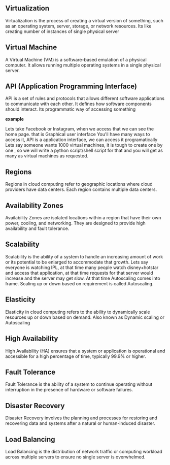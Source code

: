 ## Virtualization
Virtualization is the process of creating a virtual version of something, such as an operating system, server, storage, or network resources.
Its like creating number of instances of single physical server

## Virtual Machine
A Virtual Machine (VM) is a software-based emulation of a physical computer. 
It allows running multiple  operating systems in a single physical server.

## API (Application Programming Interface)
API is a set of rules and protocols that allows different software applications to communicate with each other. It defines how software components should interact.
Its programmatic way of accessing something 

**example**

Lets take Facebook or Instagram,
when we access that we can see the home page. that is Graphical user interface
You'll have many ways to access it, API is a application interface, we can access it programatically
Lets say someone wants 1000 virtual machines, it is tough to create one by one , so we will write a python script/shell script for that and you will get as many as virtual machines as requested.

## Regions
Regions in cloud computing refer to geographic locations where cloud providers have data centers. Each region contains multiple data centers.

## Availability Zones
Availability Zones are isolated locations within a region that have their own power, cooling, and networking. They are designed to provide high availability and fault tolerance.

## Scalability
Scalability is the ability of a system to handle an increasing amount of work or its potential to be enlarged to accommodate that growth.
Lets say everyone is watching IPL, at that time many people watch disney+hotstar and access that application, at that time requests for that server would increase and the server may get slow.
At that time Autoscaling comes into frame.
Scaling up or down based on requirement is called Autoscaling.

## Elasticity
Elasticity in cloud computing refers to the ability to dynamically scale resources up or down based on demand.
Also known as Dynamic scaling or Autoscaling

## High Availability
High Availability (HA) ensures that a system or application is operational and accessible for a high percentage of time, typically 99.9% or higher.

## Fault Tolerance
Fault Tolerance is the ability of a system to continue operating without interruption in the presence of hardware or software failures.

## Disaster Recovery
Disaster Recovery involves the planning and processes for restoring and recovering data and systems after a natural or human-induced disaster.

## Load Balancing
Load Balancing is the distribution of network traffic or computing workload across multiple servers to ensure no single server is overwhelmed.


